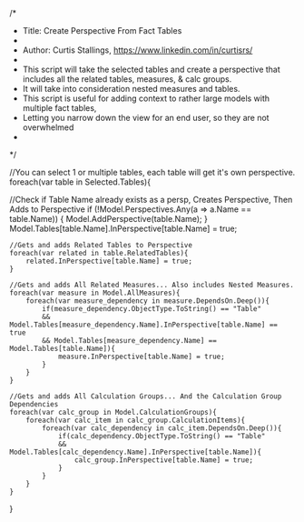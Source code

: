 /*
 * Title: Create Perspective From Fact Tables
 * 
 * Author: Curtis Stallings, https://www.linkedin.com/in/curtisrs/
 * 
 * This script will take the selected tables and create a perspective that includes all the related tables, measures, & calc groups. 
 * It will take into consideration nested measures and tables. 
 * This script is useful for adding context to rather large models with multiple fact tables,
 * Letting you narrow down the view for an end user, so they are not overwhelmed
 *
 */

//You can select 1 or multiple tables, each table will get it's own perspective.
foreach(var table in Selected.Tables){
    
  //Check if Table Name already exists as a persp, Creates Perspective, Then Adds to Perspective
    if (!Model.Perspectives.Any(a => a.Name == table.Name))
        {
            Model.AddPerspective(table.Name);
        }
    Model.Tables[table.Name].InPerspective[table.Name] = true;
    
    //Gets and adds Related Tables to Perspective
    foreach(var related in table.RelatedTables){
        related.InPerspective[table.Name] = true;
    }
    
    //Gets and adds All Related Measures... Also includes Nested Measures.
    foreach(var measure in Model.AllMeasures){
        foreach(var measure_dependency in measure.DependsOn.Deep()){
            if(measure_dependency.ObjectType.ToString() == "Table" 
            && Model.Tables[measure_dependency.Name].InPerspective[table.Name] == true
            && Model.Tables[measure_dependency.Name] == Model.Tables[table.Name]){
                measure.InPerspective[table.Name] = true;
            }
        }
    }
    
    //Gets and adds All Calculation Groups... And the Calculation Group Dependencies
    foreach(var calc_group in Model.CalculationGroups){
        foreach(var calc_item in calc_group.CalculationItems){
            foreach(var calc_dependency in calc_item.DependsOn.Deep()){
                if(calc_dependency.ObjectType.ToString() == "Table"
                && Model.Tables[calc_dependency.Name].InPerspective[table.Name]){
                    calc_group.InPerspective[table.Name] = true;
                }
            }
        }
    }
}